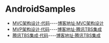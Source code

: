 # AndroidSamples
- [MVC架构设计·代码](https://github.com/DaLeiGe/AndroidSamples/tree/master/MVCDemo)----[博客地址·MVC架构设计](https://www.jianshu.com/p/1e2adb415f27)
- [MVP架构设计·代码](https://github.com/DaLeiGe/AndroidSamples/tree/master/MVPDemo)----[博客地址·腾讯TBS集成](https://www.jianshu.com/p/d7bc418482cb)
- [腾讯TBS集成·代码](https://github.com/DaLeiGe/AndroidSamples/tree/master/TBSDemo)----[博客地址·腾讯TBS集成](https://www.jianshu.com/p/c5aac0bef145)
